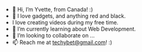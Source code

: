- 👋 Hi, I’m Yvette, from Canada! :)
- 👀 I love gadgets, and anything red and black.
- I love creating videos during my free time.
- 🌱 I’m currently learning about Web Development.
- 💞️ I’m looking to collaborate on ...
- 📫 Reach me at techybet@gmail.com! :)

<!---
magotts/magotts is a ✨ special ✨ repository because its `README.md` (this file) appears on your GitHub profile.
You can click the Preview link to take a look at your changes.
--->
